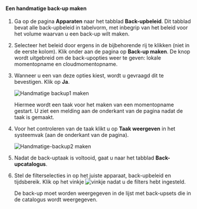<!--author=SharS last changed: 9/17/15-->

#### <a name="to-create-a-manual-backup"></a>Een handmatige back-up maken
1. Ga op de pagina **Apparaten** naar het tabblad **Back-upbeleid**. Dit tabblad bevat alle back-upbeleid in tabelvorm, met inbegrip van het beleid voor het volume waarvan u een back-up wilt maken.
2. Selecteer het beleid door ergens in de bijbehorende rij te klikken (niet in de eerste kolom). Klik onder aan de pagina op **Back-up maken**. De knop wordt uitgebreid om de back-upopties weer te geven: lokale momentopname en cloudmomentopname. 
3. Wanneer u een van deze opties kiest, wordt u gevraagd dit te bevestigen. Klik op **Ja**. 
   
    ![Handmatige backup1 maken](./media/storsimple-create-manual-backup-gov/HCS_CreateManualBackup1-gov-include.png)
   
    Hiermee wordt een taak voor het maken van een momentopname gestart. U ziet een melding aan de onderkant van de pagina nadat de taak is gemaakt.
4. Voor het controleren van de taak klikt u op **Taak weergeven** in het systeemvak (aan de onderkant van de pagina). 
   
    ![Handmatige-backup2 maken](./media/storsimple-create-manual-backup-gov/HCS_CreateManualBackup2-gov-include.png)
5. Nadat de back-uptaak is voltooid, gaat u naar het tabblad **Back-upcatalogus**.
6. Stel de filterselecties in op het juiste apparaat, back-upbeleid en tijdsbereik. Klik op het vinkje ![vinkje](./media/storsimple-create-manual-backup/HCS_CheckIcon-include.png) nadat u de filters hebt ingesteld.
   
   De back-up moet worden weergegeven in de lijst met back-upsets die in de catalogus wordt weergegeven.

